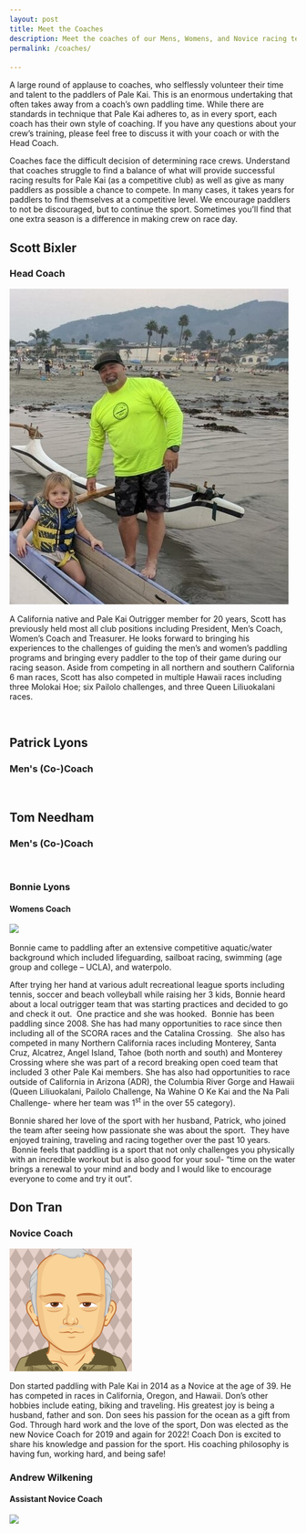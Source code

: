 ```yaml
---
layout: post
title: Meet the Coaches
description: Meet the coaches of our Mens, Womens, and Novice racing teams.
permalink: /coaches/

---
```


A large round of applause to coaches, who selflessly volunteer their time and talent to the paddlers of Pale Kai. This is an
enormous undertaking that often takes away from a coach’s own paddling time. While there are standards in technique that Pale
Kai adheres to, as in every sport, each coach has their own style of coaching. If you have any questions about your crew’s
training, please feel free to discuss it with your coach or with the Head Coach.

Coaches face the difficult decision of determining race crews. Understand that coaches struggle to find a balance of what will
provide successful racing results for Pale Kai (as a competitive club) as well as give as many paddlers as possible a chance to
compete. In many cases, it takes years for paddlers to find themselves at a competitive level. We encourage paddlers to not be
discouraged, but to continue the sport. Sometimes you’ll find that one extra season is a difference in making crew on race day.

## Scott Bixler
### Head Coach
<img src="/assets/images/bio/ScottB_2022.jpg"  class="headshot" />
<p>
A California native and Pale Kai Outrigger member for 20 years, Scott has previously held most all club positions including
President, Men’s Coach, Women’s Coach and Treasurer.  He looks forward to bringing his experiences to the challenges of guiding
the men’s and women’s paddling programs and bringing every paddler to the top of their game during our racing season.  Aside from
competing in all northern and southern California 6 man races, Scott has also competed in multiple Hawaii races including three
Molokai Hoe; six Pailolo challenges, and three Queen Liliuokalani races.
</p>

<!-- Put some space between bios. -->
<div class="clear"></div><br>

## Patrick Lyons
### Men's (Co-)Coach
<!--
<img src="/assets/images/bio/PatrickL_2022.jpg"  class="headshot" />
<p>
BIO TBD
</p>
-->

<!-- Put some space between bios. -->
<div class="clear"></div><br>

## Tom Needham
### Men's (Co-)Coach
<!--
<img src="/assets/images/bio/TomN_2022.jpg"  class="headshot" />
<p>
BIO TBD
</p>
-->

<!-- Put some space between bios. -->
<div class="clear"></div><br>

<h3>Bonnie Lyons</h3>
<h4>Womens Coach</h4>
<img src="/assets/images/bio/bonni.jpg"  class="headshot" />
<p>Bonnie came to paddling after an extensive competitive aquatic/water background which included lifeguarding, sailboat racing, swimming (age group and college &ndash; UCLA), and waterpolo.</p>
<p>After trying her hand at various adult recreational league sports including tennis, soccer and beach volleyball while raising her 3 kids, Bonnie heard about a local outrigger team that was starting practices and decided to go and check it out.&nbsp; One practice and she was hooked.&nbsp; Bonnie has been paddling since 2008. She has had many opportunities to race since then including all of the SCORA races and the Catalina Crossing.&nbsp; She also has competed in many Northern California races including Monterey, Santa Cruz, Alcatrez, Angel Island, Tahoe (both north and south) and Monterey Crossing where she was part of a record breaking open coed team that included 3 other Pale Kai members. She has also had opportunities to race outside of California in Arizona (ADR), the Columbia River Gorge and Hawaii (Queen Liliuokalani, Pailolo Challenge, Na Wahine O Ke Kai and the Na Pali Challenge- where her team was 1<sup>st</sup> in the over 55 category).&nbsp;</p>
<p>Bonnie shared her love of the sport with her husband, Patrick, who joined the team after seeing how passionate she was about the sport.&nbsp; They have enjoyed training, traveling and racing together over the past 10 years. &nbsp;Bonnie feels that paddling is a sport that not only challenges you physically with an incredible workout but is also good for your soul- &ldquo;time on the water brings a renewal to your mind and body and I would like to encourage everyone to come and try it out&rdquo;.</p>


## Don Tran
### Novice Coach
<img src="/assets/images/bio/DonT_2022.png"  class="headshot" />
<p>
Don started paddling with Pale Kai in 2014 as a Novice at the age of 39.  He has competed in races in California, Oregon, and
Hawaii. Don’s other hobbies include eating, biking and traveling. His greatest joy is being a husband, father and son. Don sees his
passion for the ocean as a gift from God. Through hard work and the love of the sport, Don was elected as the new Novice Coach for
2019 and again for 2022! Coach Don is excited to share his knowledge and passion for the sport. His coaching philosophy is having
fun, working hard, and being safe!
</p>

<h3>Andrew Wilkening</h3>
<h4>Assistant Novice Coach</h4>
<img src="/assets/images/bio/andrewW1.jpg"  class="headshot" />

<div class="clear"></div>

<!--
I archive old bios here so they can be easily re-used. I know I can find old bios in GIT, but it's a lot easier if they're
right here.
-->

<!--
## John Savarese
### Head Coach & Men's Coach
<img src="/assets/images/bio/johns.jpg"  class="headshot" />
<p>John has lived in California his whole life. Born and raised in Southern California, John spent most of his free time growing up surfing, water skiing, sailing and jet sking. After a long career in public safety, John moved to the central coast where he discovered outrigger canoe and he has been hooked ever since. John has participated in a variety of OC1 and OC6 races including Iron, Nine Man, Catalina Crossing, Alcatraz, Columbia River Gorge, and Pailolo Challenge.</p>
<p>John prides himself on providing a fun, safe, and challenging atmosphere where hard work is rewarded and achievement is celebrated.  He strives every day to inspire and motivate his team to excellence in Outrigger canoe. John Believes that individually we are merely one drop, but together, we are an ocean. John continues to foster the positive spirit of outrigger canoe that attracted him to the sport several years ago and feels honored to be coaching Pale Kai.</p>
-->

<!--
<h3>Jon Hergert</h3>
<h4>Mens Coach</h4>
<img src="/assets/images/bio/jonh.jpg"  class="headshot" />
<p>Jon Hergert, aka Neon Jon, has been a waterman and around waves his entire life which has been a big help to his paddling.  Of course, the first 20 years or so, the "water" was of the irrigation canal variety back on the farm in Nebraska and the "waves" were of  the "amber waves of grain variety."  Shovels, paddles, they both have blade and shafts and they kinda work the same!  First actual contact with Pacific Ocean was when he joined Pale Kai in 2014 so apparently persistence, stubbornness, and effort can make up for a lack of talent and previous experiences.  It's either that or people think you must be good at it because you work so hard trying to do it. </p>
<p>Making up for lost time, Jon was the Equipment Manager in 2015, Club President in 2016, and has been the Men's coach 2017, 2018, and will continue to be the Men's coach for 2019. </p>
<p>Neon has raced in OC6 and OC1 all over the west coast and even in Hawaii.  His favorite races are the most helpful races and those are usually the ones that turned out to be the biggest train wrecks where life presents you the opportunity to learn an important lesson or lessons. Although we always strive for the perfect race, perfect performance, we learn best through our mistakes.  Paddling is only fun when you are learning something, when you stop learning, it's just a bunch of work. </p>
<p>Neon still working hard for the perfect race, perfect performance for himself and others but secretly hopes never to find it.</p> 
-->

<!--
<h3>Tamara Jones</h3>
<h4>Women's Coach</h4>
<img src="/assets/images/bio/tamara.jpg"  class="headshot" />
<p>
Tamara has been a part of the Pale Kai family for over 10 years.
She has served on the board in a variety of roles, including as a
coach and as club president. Learning about, and paddling 
in, every canoe position has offered her an opportunity to experience 
personal growth, outrigger training techniques, and our team culture 
during workouts, competitions, and community events.
</p>
<p>
Tamara has found adventure and athletic endeavor on the water all her 
life and believes her experience as a lifelong student of surfing has 
had a tremendous impact on her development as a paddler. Outrigger 
paddling has added texture and balance to her busy life as a wife, mom, 
and business owner. Her career as a personal fitness trainer for the 
last 15 years has been key to her drive to help people use their bodies 
safely and successfully. Her current strategic coaching business helps 
her find more effective tools to empower others towards emotional and 
physical evolution.
</p>
<p>
Tamara feels very excited each year when the paddling season arrives 
and she is dedicated to helping the PKO family develop its outrigger 
culture in a way that offers all of us intense athletic opportunities 
as well as a deep connection with each other and with our ocean 
environment. She believes that we can, through our commitment to our 
experiences on the water, offer each other a unique and intimate 
commune with our natural world and with our paddling family.
</p>
-->
